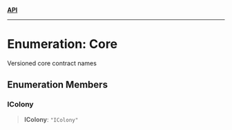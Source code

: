 [**API**](../README.md)

***

# Enumeration: Core

Versioned core contract names

## Enumeration Members

### IColony

> **IColony**: `"IColony"`
